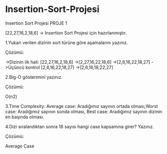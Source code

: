 # Insertion-Sort-Projesi
Insertion Sort Projesi
PROJE 1

[22,27,16,2,18,6] -> Insertion Sort Projesi için hazırlanmıştır.

1.Yukarı verilen dizinin sort türüne göre aşamalarını yazınız.

Çözümü:

->Dizinin ilk hali: [22,27,16,2,18,6]
->[2,27,16,22,18,6]
->[2,6,16,22,18,27]
->Üçüncü kontrol  [2,6,16,22,18,27]
->[2,6,16,18,22,27]
 



2.Big-O gösterimini yazınız.

Çözümü:

O(n2)


3.Time Complexity: Average case: Aradığımız sayının ortada olması,Worst case: Aradığımız sayının sonda olması, Best case: Aradığımız sayının dizinin en başında olması.



4.Dizi sıralandıktan sonra 18 sayısı hangi case kapsamına girer? Yazınız.


Çözümü:

Average Case






